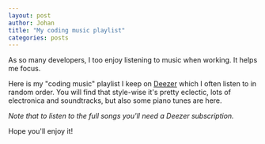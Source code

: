 ```yaml
---
layout: post
author: Johan
title: "My coding music playlist"
categories: posts
---
```


As so many developers, I too enjoy listening to music when working. It helps me focus.

Here is my "coding music" playlist I keep on [Deezer](http://www.deezer.com) which I often listen to in random order.
You will find that style-wise it's pretty eclectic, lots of electronica and soundtracks, but also some piano tunes are here.

_Note that to listen to the full songs you'll need a Deezer subscription._

Hope you'll enjoy it!

<script>
	(function(d, s, id) {
	var js, djs = d.getElementsByTagName(s)[0];
	if (d.getElementById(id)) return;
	js = d.createElement(s); js.id = id;
	js.src = "https://cdn-files.deezer.com/js/widget/loader.js";
	 djs.parentNode.insertBefore(js, djs);
}(document, "script", "deezer-widget-loader"));</script>

<div class="deezer-widget-player" data-src="http://www.deezer.com/plugins/player?format=classic&autoplay=false&playlist=true&width=700&height=350&color=007FEB&layout=dark&size=medium&type=playlist&id=1361257125" data-scrolling="no" data-frameborder="0" data-allowTransparency="true" data-width="700" data-height="240"></div>
